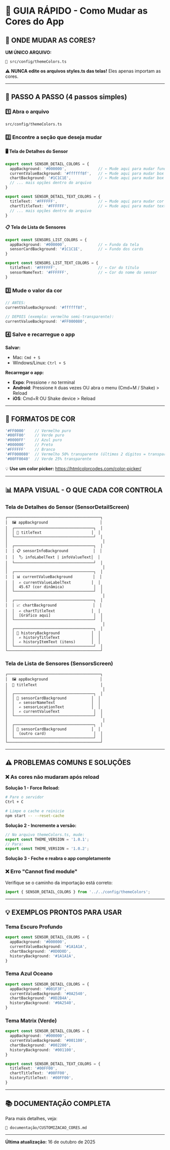 # 🎨 GUIA RÁPIDO - Como Mudar as Cores do App

## 📍 ONDE MUDAR AS CORES?

**UM ÚNICO ARQUIVO:**
```
📁 src/config/themeColors.ts
```

⚠️ **NUNCA edite os arquivos styles.ts das telas!** Eles apenas importam as cores.

---

## 🚀 PASSO A PASSO (4 passos simples)

### 1️⃣ Abra o arquivo
```
src/config/themeColors.ts
```

### 2️⃣ Encontre a seção que deseja mudar

#### 🖥️ Tela de Detalhes do Sensor
```typescript
export const SENSOR_DETAIL_COLORS = {
  appBackground: '#000000',              // ← Mude aqui para mudar fundo da tela
  currentValueBackground: '#ffffff8f',   // ← Mude aqui para mudar box "Valor Atual"
  chartBackground: '#1C1C1E',            // ← Mude aqui para mudar box do gráfico
  // ... mais opções dentro do arquivo
}

export const SENSOR_DETAIL_TEXT_COLORS = {
  titleText: '#FFFFFF',                  // ← Mude aqui para mudar cor do título
  chartTitleText: '#FFFFFF',             // ← Mude aqui para mudar texto do gráfico
  // ... mais opções dentro do arquivo
}
```

#### 📋 Tela de Lista de Sensores
```typescript
export const SENSORS_LIST_COLORS = {
  appBackground: '#000000',              // ← Fundo da tela
  sensorCardBackground: '#1C1C1E',       // ← Fundo dos cards
}

export const SENSORS_LIST_TEXT_COLORS = {
  titleText: '#FFFFFF',                  // ← Cor do título
  sensorNameText: '#FFFFFF',             // ← Cor do nome do sensor
}
```

### 3️⃣ Mude o valor da cor
```typescript
// ANTES:
currentValueBackground: '#ffffff8f',

// DEPOIS (exemplo: vermelho semi-transparente):
currentValueBackground: '#FF000080',
```

### 4️⃣ Salve e recarregue o app

**Salvar:**
- Mac: `Cmd + S`
- Windows/Linux: `Ctrl + S`

**Recarregar o app:**
- **Expo**: Pressione `r` no terminal
- **Android**: Pressione `R` duas vezes OU abra o menu (Cmd+M / Shake) > Reload
- **iOS**: Cmd+R OU Shake device > Reload

---

## 🎨 FORMATOS DE COR

```typescript
'#FF0000'    // Vermelho puro
'#00FF00'    // Verde puro
'#0000FF'    // Azul puro
'#000000'    // Preto
'#FFFFFF'    // Branco
'#FF000080'  // Vermelho 50% transparente (últimos 2 dígitos = transparência)
'#00FF0040'  // Verde 25% transparente
```

💡 **Use um color picker:** https://htmlcolorcodes.com/color-picker/

---

## 📊 MAPA VISUAL - O QUE CADA COR CONTROLA

### Tela de Detalhes do Sensor (SensorDetailScreen)

```
┌─────────────────────────────────────────┐
│  🖼️ appBackground                       │
│  ┌───────────────────────────────────┐  │
│  │ 📌 titleText                      │  │
│  └───────────────────────────────────┘  │
│                                          │
│  ┌───────────────────────────────────┐  │
│  │ 📋 sensorInfoBackground           │  │
│  │  🏷️ infoLabelText | infoValueText│  │
│  └───────────────────────────────────┘  │
│                                          │
│  ┌───────────────────────────────────┐  │
│  │ 📊 currentValueBackground         │  │
│  │  ✍️ currentValueLabelText         │  │
│  │  45.67 (cor dinâmica)             │  │
│  └───────────────────────────────────┘  │
│                                          │
│  ┌───────────────────────────────────┐  │
│  │ 📈 chartBackground                │  │
│  │  ✍️ chartTitleText                │  │
│  │  [Gráfico aqui]                   │  │
│  └───────────────────────────────────┘  │
│                                          │
│  ┌───────────────────────────────────┐  │
│  │ 📜 historyBackground              │  │
│  │  ✍️ historyTitleText              │  │
│  │  ✍️ historyItemText (itens)       │  │
│  └───────────────────────────────────┘  │
└─────────────────────────────────────────┘
```

### Tela de Lista de Sensores (SensorsScreen)

```
┌─────────────────────────────────────────┐
│  🖼️ appBackground                       │
│  📌 titleText                            │
│                                          │
│  ┌───────────────────────────────────┐  │
│  │ 📇 sensorCardBackground           │  │
│  │  ✍️ sensorNameText                │  │
│  │  ✍️ sensorLocationText            │  │
│  │  ✍️ currentValueText               │  │
│  └───────────────────────────────────┘  │
│                                          │
│  ┌───────────────────────────────────┐  │
│  │ 📇 sensorCardBackground           │  │
│  │  (outro card)                     │  │
│  └───────────────────────────────────┘  │
└─────────────────────────────────────────┘
```

---

## ⚠️ PROBLEMAS COMUNS E SOLUÇÕES

### ❌ As cores não mudaram após reload

**Solução 1 - Force Reload:**
```bash
# Pare o servidor
Ctrl + C

# Limpe o cache e reinicie
npm start -- --reset-cache
```

**Solução 2 - Incremente a versão:**
```typescript
// No arquivo themeColors.ts, mude:
export const THEME_VERSION = '1.0.1';
// Para:
export const THEME_VERSION = '1.0.2';
```

**Solução 3 - Feche e reabra o app completamente**

### ❌ Erro "Cannot find module"

Verifique se o caminho da importação está correto:
```typescript
import { SENSOR_DETAIL_COLORS } from '../../config/themeColors';
```

---

## 💡 EXEMPLOS PRONTOS PARA USAR

### Tema Escuro Profundo
```typescript
export const SENSOR_DETAIL_COLORS = {
  appBackground: '#000000',
  currentValueBackground: '#1A1A1A',
  chartBackground: '#0D0D0D',
  historyBackground: '#1A1A1A',
}
```

### Tema Azul Oceano
```typescript
export const SENSOR_DETAIL_COLORS = {
  appBackground: '#001F3F',
  currentValueBackground: '#0A2540',
  chartBackground: '#0D2B4A',
  historyBackground: '#0A2540',
}
```

### Tema Matrix (Verde)
```typescript
export const SENSOR_DETAIL_COLORS = {
  appBackground: '#000000',
  currentValueBackground: '#001100',
  chartBackground: '#002200',
  historyBackground: '#001100',
}

export const SENSOR_DETAIL_TEXT_COLORS = {
  titleText: '#00FF00',
  chartTitleText: '#00FF00',
  historyTitleText: '#00FF00',
}
```

---

## 📚 DOCUMENTAÇÃO COMPLETA

Para mais detalhes, veja:
```
📄 documentação/CUSTOMIZACAO_CORES.md
```

---

**Última atualização:** 16 de outubro de 2025
